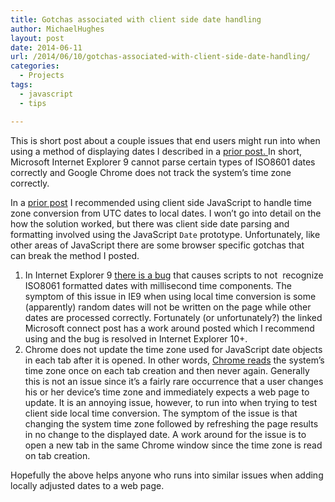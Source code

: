 ```yaml
---
title: Gotchas associated with client side date handling
author: MichaelHughes
layout: post
date: 2014-06-11
url: /2014/06/10/gotchas-associated-with-client-side-date-handling/
categories:
  - Projects
tags:
  - javascript
  - tips

---
```

This is short post about a couple issues that end users might run into when using a method of displaying dates I described in a <a title="Time zone correct client side date and time display" href="http://codinginthetrenches.com/2014/05/26/time-zone-correct-client-side-date-and-time-display/" target="_blank">prior post. </a>In short, Microsoft Internet Explorer 9 cannot parse certain types of ISO8601 dates correctly and Google Chrome does not track the system’s time zone correctly.

<!--more-->

In a <a title="Time zone correct client side date and time display" href="http://codinginthetrenches.com/2014/05/26/time-zone-correct-client-side-date-and-time-display/" target="_blank">prior post</a> I recommended using client side JavaScript to handle time zone conversion from UTC dates to local dates. I won’t go into detail on the how the solution worked, but there was client side date parsing and formatting involved using the JavaScript `Date` prototype. Unfortunately, like other areas of JavaScript there are some browser specific gotchas that can break the method I posted.

  1. In Internet Explorer 9 <a href="https://connect.microsoft.com/IE/feedback/details/723740/date-parse-and-new-date-fail-on-valid-formats" target="_blank">there is a bug</a> that causes scripts to not  recognize ISO8061 formatted dates with millisecond time components. The symptom of this issue in IE9 when using local time conversion is some (apparently) random dates will not be written on the page while other dates are processed correctly. Fortunately (or unfortunately?) the linked Microsoft connect post has a work around posted which I recommend using and the bug is resolved in Internet Explorer 10+.
  2. Chrome does not update the time zone used for JavaScript date objects in each tab after it is opened. In other words, <a href="https://code.google.com/p/chromium/issues/detail?id=43293" target="_blank">Chrome reads</a> the system’s time zone once on each tab creation and then never again. Generally this is not an issue since it’s a fairly rare occurrence that a user changes his or her device’s time zone and immediately expects a web page to update. It is an annoying issue, however, to run into when trying to test client side local time conversion. The symptom of the issue is that changing the system time zone followed by refreshing the page results in no change to the displayed date. A work around for the issue is to open a new tab in the same Chrome window since the time zone is read on tab creation.

Hopefully the above helps anyone who runs into similar issues when adding locally adjusted dates to a web page.